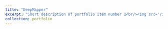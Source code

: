 ```yaml
---
title: "DeepMapper"
excerpt: "Short description of portfolio item number 1<br/><img src='/images/DeepMapper-architecture-diagram-v3.png'>"
collection: portfolio
---
```

